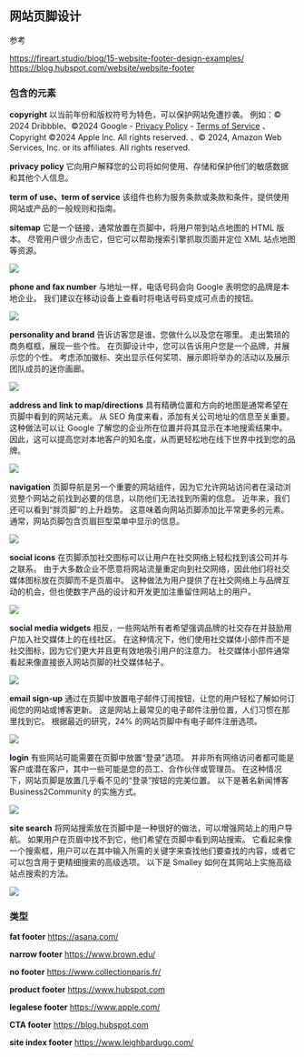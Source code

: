 ## 网站页脚设计

参考

https://fireart.studio/blog/15-website-footer-design-examples/
https://blog.hubspot.com/website/website-footer

### 包含的元素

**copyright**
以当前年份和版权符号为特色，可以保护网站免遭抄袭。
例如：© 2024 Dribbble、©2024 Google - [Privacy Policy](https://www.google.com/intl/en/privacy.html) - [Terms of Service](https://www.google.com/accounts/TOS) 、Copyright ©2024 Apple Inc. All rights reserved. 、© 2024, Amazon Web Services, Inc. or its affiliates. All rights reserved.

**privacy policy**
它向用户解释您的公司将如何使用、存储和保护他们的敏感数据和其他个人信息。

**term of use、term of service**
该组件也称为服务条款或条款和条件，提供使用网站或产品的一般规则和指南。

**sitemap**
它是一个链接，通常放置在页脚中，将用户带到站点地图的 HTML 版本。 尽管用户很少点击它，但它可以帮助搜索引擎抓取页面并定位 XML 站点地图等资源。

![](https://fireart.studio/wp-content/uploads/2018/01/bbc-footer.jpg)

**phone and fax number**
与地址一样，电话号码会向 Google 表明您的品牌是本地企业。 我们建议在移动设备上查看时将电话号码变成可点击的按钮。

![](https://fireart.studio/wp-content/uploads/2018/01/buuk-footer.jpg)

**personality and brand**
告诉访客您是谁、您做什么以及您在哪里。 走出繁琐的商务框框，展现一些个性。 在页脚设计中，您可以告诉用户您是一个品牌，并展示您的个性。 考虑添加徽标、突出显示任何奖项、展示即将举办的活动以及展示团队成员的迷你画廊。

![](https://fireart.studio/wp-content/uploads/2018/01/explain-footer.jpg)

**address and link to map/directions**
具有精确位置和方向的地图是通常希望在页脚中看到的网站元素。 从 SEO 角度来看，添加有关公司地址的信息至关重要。 
这种做法可以让 Google 了解您的企业所在位置并将其显示在本地搜索结果中。 因此，这可以提高您对本地客户的知名度，从而更轻松地在线下世界中找到您的品牌。

![](https://fireart.studio/wp-content/uploads/2018/01/hyperlinkinfosystem-footer-1396x1536.jpg)

**navigation**
页脚导航是另一个重要的网站组件，因为它允许网站访问者在滚动浏览整个网站之前找到必要的信息，以防他们无法找到所需的信息。 
近年来，我们还可以看到“胖页脚”的上升趋势。 这意味着向网站页脚添加比平常更多的元素。 通常，网站页脚包含页眉巨型菜单中显示的信息。

![](https://fireart.studio/wp-content/uploads/2018/01/social4.png.webp)

**social icons**
在页脚添加社交图标可以让用户在社交网络上轻松找到该公司并与之联系。 由于大多数企业不愿意将网站流量重定向到社交网络，因此他们将社交媒体图标放在页脚而不是页眉中。 这种做法为用户提供了在社交网络上与品牌互动的机会，但也使数字产品的设计和开发更加注重留住网站上的用户。

![](https://fireart.studio/wp-content/uploads/2018/01/lametric-footer-1.jpg)

**social media widgets**
相反，一些网站所有者希望强调品牌的社交存在并鼓励用户加入社交媒体上的在线社区。 在这种情况下，他们使用社交媒体小部件而不是社交图标，因为它们更大并且更有效地吸引用户的注意力。 社交媒体小部件通常看起来像直接嵌入网站页脚的社交媒体帖子。

![](https://fireart.studio/wp-content/uploads/2018/01/preview-colorlib-footer-1.jpg)

**email sign-up**
通过在页脚中放置电子邮件订阅按钮，让您的用户轻松了解如何订阅您的网站或博客更新。 这是网站上最常见的电子邮件注册位置，人们习惯在那里找到它。 根据最近的研究，24% 的网站页脚中有电子邮件注册选项。

![](https://fireart.studio/wp-content/uploads/2018/01/reserved-footer.jpg)

**login**
有些网站可能需要在页脚中放置“登录”选项。 并非所有网络访问者都可能是客户或潜在客户，其中一些可能是您的员工、合作伙伴或管理员。 在这种情况下，网站页脚是放置几乎看不见的“登录”按钮的完美位置。 以下是著名新闻博客 Business2Community 的实施方式。

![](https://fireart.studio/wp-content/uploads/2018/01/business2community.jpg)

**site search**
将网站搜索放在页脚中是一种很好的做法，可以增强网站上的用户导航。 如果用户在页眉中找不到它，他们希望在页脚中看到网站搜索。 它看起来像一个搜索框，用户可以在其中输入所需的关键字来查找他们要查找的内容，或者它可以包含用于更精细搜索的高级选项。 以下是 Smalley 如何在其网站上实施高级站点搜索的方法。

![](https://fireart.studio/wp-content/uploads/2018/01/smalley-footer.jpg)



### 类型

**fat footer**
https://asana.com/

**narrow footer**
https://www.brown.edu/

**no footer**
https://www.collectionparis.fr/

**product footer**
https://www.hubspot.com

**legalese footer**
https://www.apple.com/

**CTA footer**
https://blog.hubspot.com

**site index footer**
https://www.leighbardugo.com/